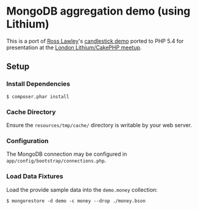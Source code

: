 # MongoDB aggregation demo (using Lithium)

This is a port of [Ross Lawley][1]'s [candlestick demo][2] ported to PHP 5.4 for
presentation at the [London Lithium/CakePHP meetup][3].

## Setup

### Install Dependencies

    $ composer.phar install

### Cache Directory

Ensure the `resources/tmp/cache/` directory is writable by your web server.

### Configuration

The MongoDB connection may be configured in
`app/config/bootstrap/connections.php`.

### Load Data Fixtures

Load the provide sample data into the `demo.money` collection:

```
$ mongorestore -d demo -c money --drop ./money.bson
```

  [1]: https://github.com/rozza
  [2]: https://github.com/rozza/demos
  [3]: http://www.meetup.com/lithium-uk/events/79406232/
